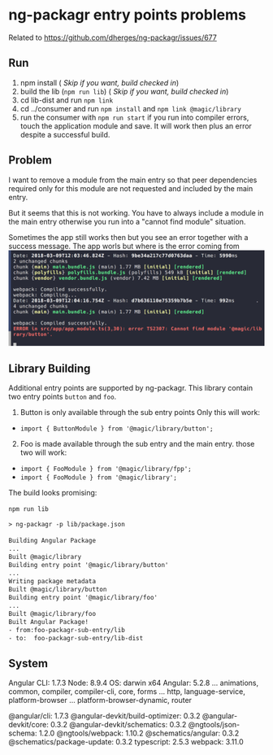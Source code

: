 # ng-packagr entry points problems
Related to https://github.com/dherges/ng-packagr/issues/677

## Run
1. npm install ( *Skip if you want, build checked in*)
2. build the lib (`npm run lib`) ( *Skip if you want, build checked in*)
3. cd lib-dist and run `npm link`
4. cd ../consumer and run `npm install` and `npm link @magic/library`
5. run the consumer with `npm run start` if you run into compiler errors, touch the application module and save. It will work then plus an error despite a successful build.

## Problem
I want to remove a module from the main entry
so that peer dependencies required only for this module
are not requested and included by the main entry.

But it seems that this is not working.
You have to always include a module in the main entry
otherwise you run into a "cannot find module" situation.

Sometimes the app still works then but you see an error together with a success message. The app worls but where is the error coming from![error example](images/screen01.png)

## Library Building
Additional entry points are supported by ng-packagr.
This library contain two entry points `button` and `foo`.

1. Button is only available through the sub entry points
Only this will work:
+ `import { ButtonModule } from '@magic/library/button';`

2. Foo is made available through the sub entry and the main entry.
those two will work:
+ `import { FooModule } from '@magic/library/fpp';`
+ `import { FooModule } from '@magic/library';`


The build looks promising:

`npm run lib`
```
> ng-packagr -p lib/package.json

Building Angular Package
...
Built @magic/library
Building entry point '@magic/library/button'
...
Writing package metadata
Built @magic/library/button
Building entry point '@magic/library/foo'
...
Built @magic/library/foo
Built Angular Package!
- from:foo-packagr-sub-entry/lib
- to:  foo-packagr-sub-entry/lib-dist

```




## System
Angular CLI: 1.7.3
Node: 8.9.4
OS: darwin x64
Angular: 5.2.8
... animations, common, compiler, compiler-cli, core, forms
... http, language-service, platform-browser
... platform-browser-dynamic, router

@angular/cli: 1.7.3
@angular-devkit/build-optimizer: 0.3.2
@angular-devkit/core: 0.3.2
@angular-devkit/schematics: 0.3.2
@ngtools/json-schema: 1.2.0
@ngtools/webpack: 1.10.2
@schematics/angular: 0.3.2
@schematics/package-update: 0.3.2
typescript: 2.5.3
webpack: 3.11.0